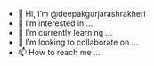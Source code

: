 - 👋 Hi, I’m @deepakgurjarashrakheri
- 👀 I’m interested in ...
- 🌱 I’m currently learning ...
- 💞️ I’m looking to collaborate on ...
- 📫 How to reach me ...

<!---
deepakgurjarashrakheri/deepakgurjarashrakheri is a ✨ special ✨ repository because its `README.md` (this file) appears on your GitHub profile.
You can click the Preview link to take a look at your changes.
--->
